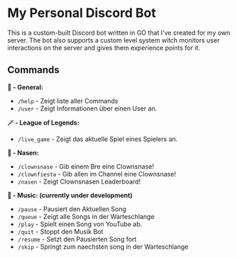 # My Personal Discord Bot

This is a custom-built Discord bot written in GO that I've created for my own server.
The bot also supports a custom level system witch monitors user interactions on the server and gives them experience points for it.

## Commands

**📜 - General:**

-   `/help` - Zeigt liste aller Commands
-   `/user` - Zeigt Informationen über einen User an.

**🪄 - League of Legends:**

-   `/live_game` - Zeigt das aktuelle Spiel eines Spielers an.

**👃 - Nasen:**

-   `/clownsnase` - Gib einem Bre eine Clownsnase!
-   `/clownfiesta` - Gib allen im Channel eine Clownsnase!
-   `/nasen` - Zeigt Clownsnasen Leaderboard!

**🎵 - Music: (currently under development)**

-   `/pause` - Pausiert den Aktuellen Song
-   `/queue` - Zeigt alle Songs in der Warteschlange
-   `/play` - Spielt einen Song von YouTube ab.
-   `/quit` - Stoppt den Musik Bot
-   `/resume` - Setzt den Pausierten Song fort
-   `/skip` - Springt zum naechsten song in der Warteschlange
